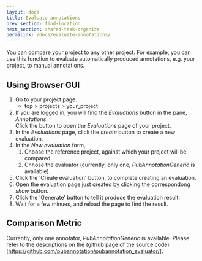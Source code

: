 ```yaml
---
layout: docs
title: Evaluate annotations
prev_section: find-location
next_section: shared-task-organize
permalink: /docs/evaluate-annotations/
---
```


<script src='https://cdnjs.cloudflare.com/ajax/libs/mathjax/2.7.5/MathJax.js?config=TeX-MML-AM_CHTML' async></script>

You can compare your project to any other project.
For example, you can use this function to evaluate automatically produced annotations, e.g. your project, to manual annotations.

## Using Browser GUI

1. Go to your project page.
   * top > projects > your_project
2. If you are logged in, you will find the _Evaluations_ button in the pane, _Annotations_.<br/>Click the button to open the _Evaluations_ page of your project.
3. In the _Evaluations_ page, click the _create_ button to create a new evaluation.
4. In the _New evaluation_ form,
   1. Choose the reference project, against which your project will be compared.
   1. Chhose the evaluator (currently, only one, _PubAnnotationGeneric_ is available).
5. Click the 'Create evaluation' button, to complete creating an evaluation.
6. Open the evaluation page just created by clicking the correspondong _show_ button.
7. Click the 'Generate' button to tell it produce the evaluation result.
8. Wait for a few minues, and reload the page to find the result.

## Comparison Metric

Currently, only one annotator, _PubAnnotationGeneric_ is available.
Please refer to the descriptions on the (github page of the source code)[https://github.com/pubannotation/pubannotation_evaluator/].
